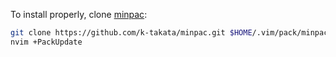 To install properly, clone [minpac](https://github.com/k-takata/minpac):

```sh
git clone https://github.com/k-takata/minpac.git $HOME/.vim/pack/minpac/opt/minpac
nvim +PackUpdate
```
